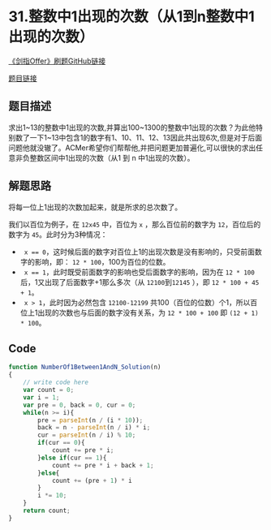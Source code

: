# 31.整数中1出现的次数（从1到n整数中1出现的次数）
[《剑指Offer》刷题GitHub链接](https://github.com/zhning12/Coding-Interviews)

[题目链接](https://www.nowcoder.com/practice/bd7f978302044eee894445e244c7eee6?tpId=13&tqId=11184&rp=2&ru=%2Fta%2Fcoding-interviews&qru=%2Fta%2Fcoding-interviews%2Fquestion-ranking&tPage=2)

## 题目描述
求出1~13的整数中1出现的次数,并算出100~1300的整数中1出现的次数？为此他特别数了一下1~13中包含1的数字有1、10、11、12、13因此共出现6次,但是对于后面问题他就没辙了。ACMer希望你们帮帮他,并把问题更加普遍化,可以很快的求出任意非负整数区间中1出现的次数（从1 到 n 中1出现的次数）。

## 解题思路

将每一位上1出现的次数加起来，就是所求的总次数了。

我们以百位为例子，在 `12x45` 中，百位为 `x` ，那么百位前的数字为 `12`，百位后的数字为 `45`。此时分为3种情况：
- ` x == 0`，这时候后面的数字对百位上1的出现次数是没有影响的，只受前面数字的影响，即： `12 * 100`，100为百位的位数。
- ` x == 1`，此时既受前面数字的影响也受后面数字的影响，因为在 `12 * 100`后，1又出现了后面数字+1那么多次（从 `12100`到`12145` ），即 `12 * 100 + 45 + 1`。
- ` x > 1`，此时因为必然包含 `12100-12199` 共100（百位的位数）个1，所以百位上1出现的次数也与后面的数字没有关系，为 `12 * 100 + 100` 即 `(12 + 1) * 100`。

## Code


```javascript
function NumberOf1Between1AndN_Solution(n)
{
    // write code here
    var count = 0;
    var i = 1;
    var pre = 0, back = 0, cur = 0;
    while(n >= i){
        pre = parseInt(n / (i * 10));
        back = n - parseInt(n / i) * i;
        cur = parseInt(n / i) % 10;
        if(cur == 0){
            count += pre * i;
        }else if(cur == 1){
            count += pre * i + back + 1;
        }else{
            count += (pre + 1) * i
        }
        i *= 10;
    }
    return count;
}
```